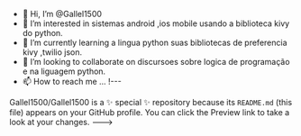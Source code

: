 - 👋 Hi, I’m @Gallel1500
- 👀 I’m interested in sistemas android ,ios  mobile usando a biblioteca kivy do python.
- 🌱 I’m currently learning a lingua  python suas bibliotecas de preferencia kivy ,twilio json.
- 💞️ I’m looking to collaborate on discursoes sobre logica de programação e na liguagem python.
- 📫 How to reach me ...
!---

Gallel1500/Gallel1500 is a ✨ special ✨ repository because its `README.md` (this file) appears on your GitHub profile.
You can click the Preview link to take a look at your changes.
--->
